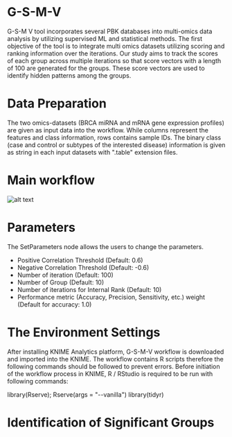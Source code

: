 # G-S-M-V

G-S-M V tool incorporates several PBK databases into multi-omics  data analysis by utilizing supervised ML and statistical methods. The first objective of the tool is to integrate multi omics datasets utilizing scoring and ranking information over  the iterations. Our study aims to track the scores of each group across multiple iterations so that score vectors with a length of 100 are generated for the groups. These score vectors are used to identify hidden patterns among the groups.

# Data Preparation

The two omics-datasets (BRCA miRNA and mRNA gene  expression profiles) are given as input data into the workflow. While columns represent the features and class information, rows contains sample IDs. The binary class (case and control or subtypes of the interested disease) information is given as string in each input datasets with ".table" extension files.

# Main workflow

![alt text](https://github.com/malikyousef/G-S-M-V/blob/main/Images/G-S-M-V_main_workflow.JPG?raw=true)

# Parameters

The SetParameters node allows the users to change the parameters.

* Positive Correlation Threshold (Default: 0.6)
* Negative Correlation Threshold (Default: -0.6)
* Number of iteration (Default: 100)
* Number of Group (Default: 10)
* Number of iterations for Internal Rank (Default: 10)
* Performance metric (Accuracy, Precision, Sensitivity, etc.) weight (Default for accuracy: 1.0)


# The Environment Settings 

After installing KNIME Analytics platform, G-S-M-V workflow is downloaded and imported into the KNIME. The workflow contains R scripts therefore the following commands should be followed to prevent errors. Before initiation of the workflow process in KNIME, R / RStudio is required to be run with following commands:

library(Rserve);
Rserve(args = "--vanilla")
library(tidyr)

# Identification of Significant Groups






